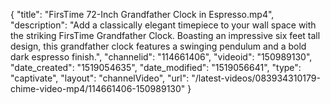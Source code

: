 {
    "title": "FirsTime 72-Inch Grandfather Clock in Espresso.mp4",
    "description": "Add a classically elegant timepiece to your wall space with the striking FirsTime Grandfather Clock. Boasting an impressive six feet tall design, this grandfather clock features a swinging pendulum and a bold dark espresso finish.",
    "channelid": "114661406",
    "videoid": "150989130",
    "date_created": "1519054635",
    "date_modified": "1519056641",
    "type": "captivate",
    "layout": "channelVideo",
    "url": "\/latest-videos\/083934310179-chime-video-mp4\/114661406-150989130"
}